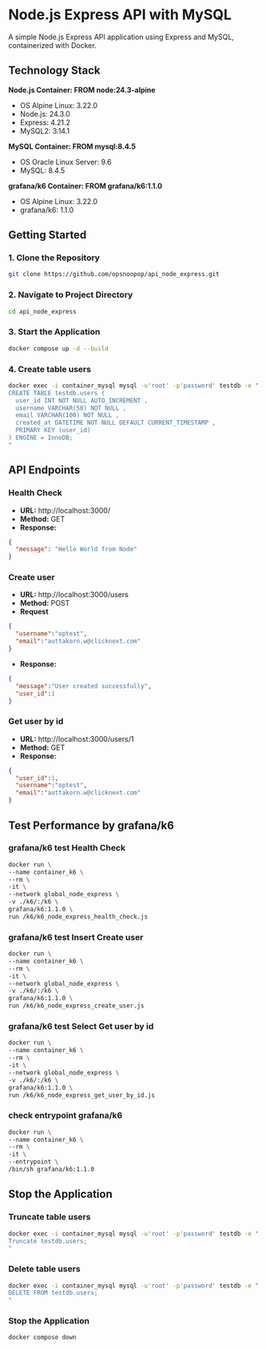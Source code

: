 # Node.js Express API with MySQL

A simple Node.js Express API application using Express and MySQL, containerized with Docker.


## Technology Stack

**Node.js Container: FROM node:24.3-alpine**
- OS Alpine Linux: 3.22.0
- Node.js: 24.3.0
- Express: 4.21.2
- MySQL2: 3.14.1

**MySQL Container: FROM mysql:8.4.5**
- OS Oracle Linux Server: 9.6
- MySQL: 8.4.5

**grafana/k6 Container: FROM grafana/k6:1.1.0**
- OS Alpine Linux: 3.22.0
- grafana/k6: 1.1.0


## Getting Started

### 1. Clone the Repository
```bash
git clone https://github.com/opsnoopop/api_node_express.git
```

### 2. Navigate to Project Directory
```bash
cd api_node_express
```

### 3. Start the Application
```bash
docker compose up -d --build
```

### 4. Create table users
```bash
docker exec -i container_mysql mysql -u'root' -p'password' testdb -e "
CREATE TABLE testdb.users (
  user_id INT NOT NULL AUTO_INCREMENT ,
  username VARCHAR(50) NOT NULL ,
  email VARCHAR(100) NOT NULL ,
  created_at DATETIME NOT NULL DEFAULT CURRENT_TIMESTAMP ,
  PRIMARY KEY (user_id)
) ENGINE = InnoDB;
"
```


## API Endpoints

### Health Check
- **URL:** http://localhost:3000/
- **Method:** GET
- **Response:**
```json
{
  "message": "Hello World from Node"
}
```

### Create user
- **URL:** http://localhost:3000/users
- **Method:** POST
- **Request**
```json
{
  "username":"optest",
  "email":"auttakorn.w@clicknext.com"
}
```
- **Response:**
```json
{
  "message":"User created successfully",
  "user_id":1
}
```

### Get user by id
- **URL:** http://localhost:3000/users/1
- **Method:** GET
- **Response:**
```json
{
  "user_id":1,
  "username":"optest",
  "email":"auttakorn.w@clicknext.com"
}
```


## Test Performance by grafana/k6

### grafana/k6 test Health Check
```bash
docker run \
--name container_k6 \
--rm \
-it \
--network global_node_express \
-v ./k6/:/k6 \
grafana/k6:1.1.0 \
run /k6/k6_node_express_health_check.js
```

### grafana/k6 test Insert Create user
```bash
docker run \
--name container_k6 \
--rm \
-it \
--network global_node_express \
-v ./k6/:/k6 \
grafana/k6:1.1.0 \
run /k6/k6_node_express_create_user.js
```

### grafana/k6 test Select Get user by id
```bash
docker run \
--name container_k6 \
--rm \
-it \
--network global_node_express \
-v ./k6/:/k6 \
grafana/k6:1.1.0 \
run /k6/k6_node_express_get_user_by_id.js
```

### check entrypoint grafana/k6
```bash
docker run \
--name container_k6 \
--rm \
-it \
--entrypoint \
/bin/sh grafana/k6:1.1.0
```


## Stop the Application

### Truncate table users
```bash
docker exec -i container_mysql mysql -u'root' -p'password' testdb -e "
Truncate testdb.users;
"
```

### Delete table users
```bash
docker exec -i container_mysql mysql -u'root' -p'password' testdb -e "
DELETE FROM testdb.users;
"
```

### Stop the Application
```bash
docker compose down
```